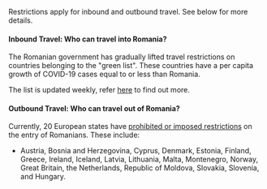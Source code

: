 Restrictions apply for inbound and outbound travel. See below for more details.

#### Inbound Travel: Who can travel into Romania?

The Romanian government has gradually lifted travel restrictions on countries belonging to the "green list". These countries have a per capita growth of COVID-19 cases equal to or less than Romania.

The list is updated weekly, refer [here](http://www.cnscbt.ro/index.php/liste-zone-afectate-covid-19) to find out more.

#### Outbound Travel: Who can travel out of Romania?

Currently, 20 European states have [prohibited or imposed restrictions](https://business-review.eu/news/coronavirus-travel-update-20-countries-to-restrict-romania-for-traveling-211738) on the entry of Romanians. These include:

- Austria, Bosnia and Herzegovina, Cyprus, Denmark, Estonia, Finland, Greece, Ireland, Iceland, Latvia, Lithuania, Malta, Montenegro, Norway, Great Britain, the Netherlands, Republic of Moldova, Slovakia, Slovenia, and Hungary.
